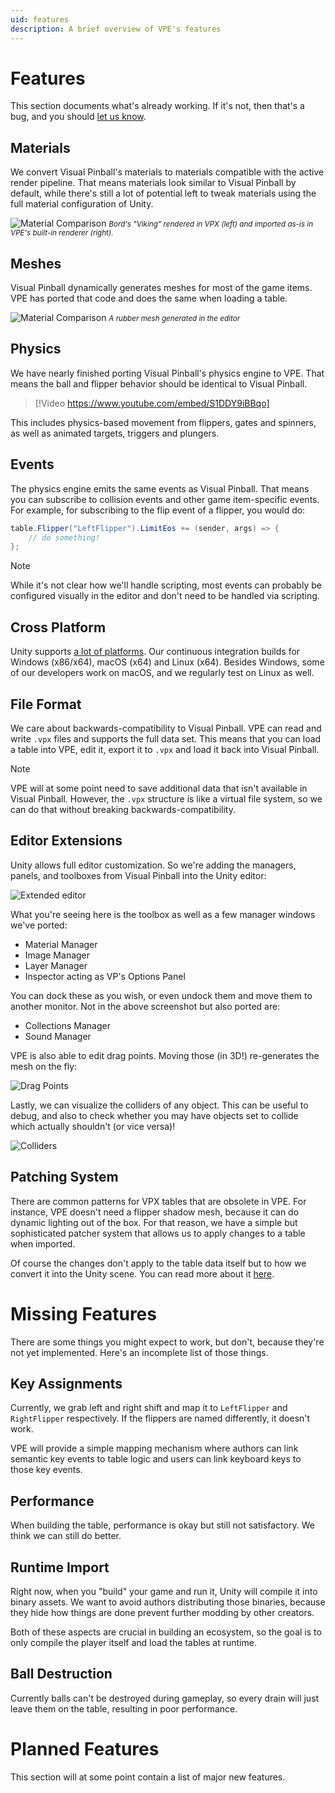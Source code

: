```yaml
---
uid: features
description: A brief overview of VPE's features
---
```


# Features

This section documents what's already working. If it's not, then that's a bug, and you should [let us know](https://github.com/freezy/VisualPinball.Engine/issues).

## Materials

We convert Visual Pinball's materials to materials compatible with the active render pipeline. That means  materials look similar to Visual Pinball by default, while there's still a lot of potential left to tweak materials using the full material configuration of Unity.

![Material Comparison](comparison-vpx-vpe.jpg)
<small>*Bord's "Viking" rendered in VPX (left) and imported as-is in VPE's built-in renderer (right).*</small>

## Meshes

Visual Pinball dynamically generates meshes for most of the game items. VPE has ported that code and does the same when loading a table.

![Material Comparison](mesh-example.jpg)
<small>*A rubber mesh generated in the editor*</small>

## Physics

We have nearly finished porting Visual Pinball's physics engine to VPE. That means the ball and flipper behavior should be identical to Visual Pinball.

> [!Video https://www.youtube.com/embed/S1DDY9iBBqo]

This includes physics-based movement from flippers, gates and spinners, as well as animated targets, triggers and plungers.

## Events

The physics engine emits the same events as Visual Pinball. That means you can subscribe to collision events and other game item-specific events. For example, for subscribing to the flip event of a flipper, you would do:

```cs
table.Flipper("LeftFlipper").LimitEos += (sender, args) => {
	// do something!
};
```

> [!NOTE]
> While it's not clear how we'll handle scripting, most events can probably be configured visually in the editor and don't need to be handled via scripting.

## Cross Platform

Unity supports [a lot of platforms](https://unity.com/features/multiplatform). Our continuous integration builds for Windows (x86/x64), macOS (x64) and Linux (x64). Besides Windows, some of our developers work on macOS, and we regularly test on Linux as well.

## File Format

We care about backwards-compatibility to Visual Pinball. VPE can read and write `.vpx` files and supports the full data set. This means that you can load a table into VPE, edit it, export it to `.vpx` and load it back into Visual Pinball.

> [!NOTE]
> VPE will at some point need to save additional data that isn't available in Visual Pinball. However, the `.vpx` structure is like a virtual file system, so we can do that without breaking backwards-compatibility.

## Editor Extensions

Unity allows full editor customization. So we're adding the managers, panels, and toolboxes from Visual Pinball into the Unity editor:

![Extended editor](unity-editor.jpg)

What you're seeing here is the toolbox as well as a few manager windows we've ported:

- Material Manager
- Image Manager
- Layer Manager
- Inspector acting as VP's Options Panel

You can dock these as you wish, or even undock them and move them to another monitor. Not in the above screenshot but also ported are:

- Collections Manager
- Sound Manager

VPE is also able to edit drag points. Moving those (in 3D!) re-generates the mesh on the fly:

![Drag Points](unity-drag-points.jpg)

Lastly, we can visualize the colliders of any object. This can be useful to debug, and also to check whether you may have objects set to collide which actually shouldn't (or vice versa)!

![Colliders](unity-colliders.jpg)

## Patching System

There are common patterns for VPX tables that are obsolete in VPE. For instance, VPE doesn't need a flipper shadow mesh, because it can do dynamic lighting out of the box. For that reason, we have a simple but sophisticated patcher system that allows us to apply changes to a table when imported.

Of course the changes don't apply to the table data itself but to how we convert it into the Unity scene. You can read more about it [here](https://github.com/freezy/VisualPinball.Engine/tree/master/VisualPinball.Unity/VisualPinball.Unity.Patcher#unity-patching-system).


# Missing Features

There are some things you might expect to work, but don't, because they're not yet implemented. Here's an incomplete list of those things.

## Key Assignments

Currently, we grab left and right shift and map it to `LeftFlipper` and `RightFlipper` respectively. If the flippers are named differently, it doesn't work.

VPE will provide a simple mapping mechanism where authors can link semantic key events to table logic and users can link keyboard keys to those key events.

## Performance

When building the table, performance is okay but still not satisfactory. We think we can still do better.

## Runtime Import

Right now, when you "build" your game and run it, Unity will compile it into binary assets. We want to avoid authors distributing those binaries, because they hide how things are done prevent further modding by other creators.

Both of these aspects are crucial in building an ecosystem, so the goal is to only compile the player itself and load the tables at runtime.

## Ball Destruction

Currently balls can't be destroyed during gameplay, so every drain will just leave them on the table, resulting in poor performance.

# Planned Features

This section will at some point contain a list of major new features.